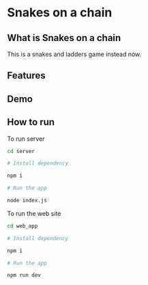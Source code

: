 # Snakes on a chain

## What is Snakes on a chain

This is a snakes and ladders game instead now.

## Features

## Demo

## How to run

To run server

```bash
cd server

# Install dependency

npm i

# Run the app

node index.js
```

To run the web site

```bash
cd web_app

# Install dependency

npm i

# Run the app

npm run dev
```

